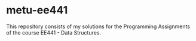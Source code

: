 # metu-ee441
This repository consists of my solutions for the Programming Assignments of the course EE441 - Data Structures.
